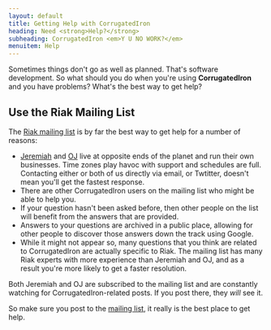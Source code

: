 ```yaml
---
layout: default
title: Getting Help with CorrugatedIron
heading: Need <strong>Help?</strong>
subheading: CorrugatedIron <em>Y U NO WORK?</em>
menuitem: Help
---
```


Sometimes things don't go as well as planned. That's software development. So what should you do when you're using <strong>CorrugatedIron</strong> and you have problems? What's the best way to get help?

Use the Riak Mailing List
-------------------------
The [Riak mailing list][ml] is by far the best way to get help for a number of reasons:

* [Jeremiah][] and [OJ][] live at opposite ends of the planet and run their own businesses. Time zones play havoc with support and schedules are full. Contacting either or both of us directly via email, or Twtitter, doesn't mean you'll get the fastest response.
* There are other CorrugatedIron users on the mailing list who might be able to help you.
* If your question hasn't been asked before, then other people on the list will benefit from the answers that are provided.
* Answers to your questions are archived in a public place, allowing for other people to discover those answers down the track using Google.
* While it might not appear so, many questions that you think are related to CorrugatedIron are actually specific to Riak. The mailing list has many Riak experts with more experience than Jeremiah and OJ, and as a result you're more likely to get a faster resolution.

Both Jeremiah and OJ are subscribed to the mailing list and are constantly watching for CorrugatedIron-related posts. If you post there, they <em>will</em> see it.

So make sure you post to the [mailing list][ml], it really is the best place to get help.

  [ml]: http://lists.basho.com/mailman/listinfo/riak-users_lists.basho.com "Riak mailing list"
  [Jeremiah]: https://twitter.com/peschkaj
  [OJ]: https://twitter.com/TheColonial
